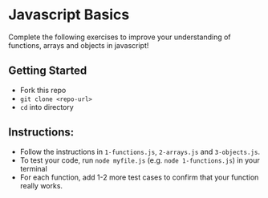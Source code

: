 # Javascript Basics
Complete the following exercises to improve your understanding of functions,
arrays and objects in javascript!

## Getting Started
- Fork this repo
- `git clone <repo-url>` 
- `cd` into directory

## Instructions:
- Follow the instructions in `1-functions.js`, `2-arrays.js` and `3-objects.js`.
- To test your code, run `node myfile.js` (e.g. `node 1-functions.js`) in your terminal
- For each function, add 1-2 more test cases to confirm that your function really works.

[solution]: https://github.com/thoughtworks-jumpstart/javascript-basics/tree/solution
